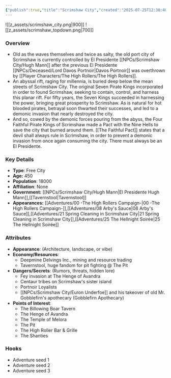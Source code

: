 ```yaml
---
{"publish":true,"title":"Scrimshaw City","created":"2025-07-25T12:30:40.000-04:00","modified":"2025-10-09T15:40:43.878-04:00","published":"2025-10-09T15:40:43.878-04:00","cssclasses":"","Type":["Free City"],"Age (years)":450,"Population":18000,"Affiliation":["None"],"Government":["[[Hugh Mann|El Presidente Hugh Mann]]","[[Tavernstool]]"],"Appearances":["[[00 -The High Rollers Campaign-]]","[[08 Arby's Sauce]]","[[21 Spring Cleaning in Scrimshaw City]]","[[25 The Hellnight Soirée]]"],"marker":{"mapName":"InteractiveMap","x":1575,"y":410,"icon":"mdi:map-marker-outline","colour":"green"}}
---
```


![[z_assets/scrimshaw_city.png|900]] ![[z_assets/scrimshaw_topdown.png|700]]

### Overview
- Old as the waves themselves and twice as salty, the old port city of Scrimshaw is currently controlled by El Presidente [[NPCs/Scrimshaw City/Hugh Mann]] after the previous El Presidente [[NPCs/Deceased/Lord Davos Portnoir\|Davos Portnoir]] was overthrown by [[Player Characters/The High Rollers/The High Rollers]].
- An abyssal rift, raging for millennia, is buried deep below the mean streets of Scrimshaw City. The original Seven Pirate Kings incorporated in order to found Scrimshaw, seeking to contain, control, and harness this planar rift. For fifty years, the Seven Kings succeeded in harnessing the power, bringing great prosperity to Scrimshaw. As is natural for hot blooded pirates, betrayal soon thwarted their successes, and led to a demonic invasion that nearly destroyed the city.
- And so, cowed by the demonic forces pouring from the abyss, the Four Faithful Pirate Kings of Scrimshaw made a Pact with the Nine Hells to save the city that burned around them. [[The Faithful Pact]] states that a devil shall always rule in Scrimshaw, in order to prevent a demonic invasion from once again consuming the city. There must always be an El Presidente.

### Key Details
- **Type**: Free City
- **Age:** 450
- **Population**: 18000
- **Affiliation**: None
- **Government:** [[NPCs/Scrimshaw City/Hugh Mann\|El Presidente Hugh Mann]],[[Tavernstool\|Tavernstool]]
- **Appearances:**  [[Adventures/00 -The High Rollers Campaign-\|00 -The High Rollers Campaign-]],[[Adventures/08 Arby's Sauce\|08 Arby's Sauce]],[[Adventures/21 Spring Cleaning in Scrimshaw City\|21 Spring Cleaning in Scrimshaw City]],[[Adventures/25 The Hellnight Soirée\|25 The Hellnight Soirée]]

### Attributes
- **Appearance**: (Architecture, landscape, or vibe)
- **Economy/Resources**: 
	- Deepmine Delvings Inc., mining and resource trading
	- Tavernstool, huge fandom for pit fighting @ The Pit
- **Dangers/Secrets**: (Rumors, threats, hidden lore)
	- Fey invasion at The Henge of Avandra
	- Centaur tribes on Scrimshaw's sister island
	- Portnoir Loyalists
	- [[NPCs/Scrimshaw City/Euron Underfoe]] and his takeover of old Mr. Gobblefirn's apothecary (Gobblefirn Apothecary)
- **Points of Interest**: 
	- The Billowing Boar Tavern
	- The Henge of Avandra
	- The Temple of Melora
	- The Pit
	- The High Roller Bar & Grille
	- The Shanties

### Hooks
- Adventure seed 1
- Adventure seed 2
- Adventure seed 3